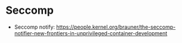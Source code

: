# Seccomp

- Seccomp notify: https://people.kernel.org/brauner/the-seccomp-notifier-new-frontiers-in-unprivileged-container-development